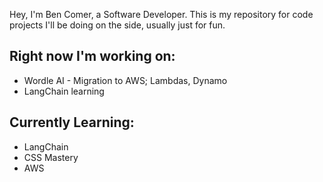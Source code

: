 Hey, I'm Ben Comer, a Software Developer. This is my repository for code projects I'll be doing on the side, usually just for fun.

Right now I'm working on:
-
* Wordle AI - Migration to AWS; Lambdas, Dynamo
* LangChain learning

Currently Learning:
-
  * LangChain
  * CSS Mastery
  * AWS
